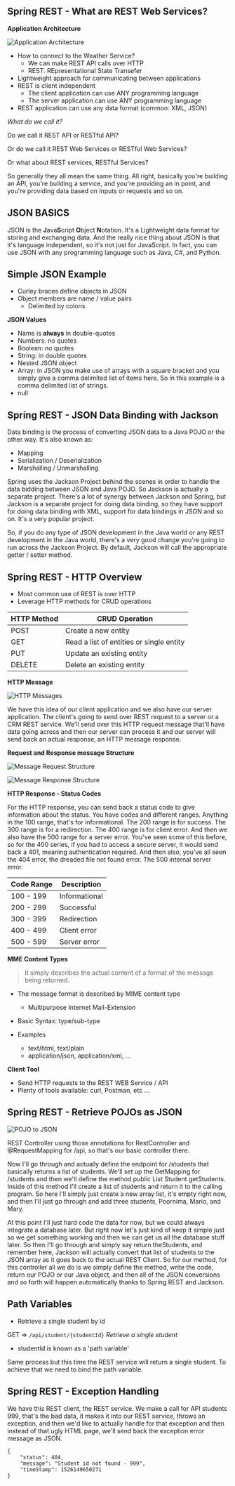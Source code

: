 ## Spring REST - What are REST Web Services?

**Application Architecture**

![Application Architecture](./ApplicationArchitecture.jpg)

* How to connect to the Weather Service?
    * We can make REST API calls over HTTP
    * REST:  REpresentational State Transefer
* Lightweight approach for communicating between applications
* REST is client independent
    * The client application can use ANY programming language
    * The server application can use ANY programming language
* REST application can use any data format (common: XML, JSON)

_What do we call it?_

Do we call it REST API or RESTful API? 

Or do we call it REST Web Services or RESTful Web Services?

Or what about REST services, RESTful Services?

So generally they all mean the same thing. All right, basically you're building an API,
you're building a service, and you're providing an in point, and you're providing data based on
inputs or requests and so on.

## JSON BASICS

JSON is the **J**ava**S**cript **O**bject **N**otation. It's a Lightweight data format for storing and
exchanging data. And the really nice thing about JSON is that it's language independent,
so it's not just for JavaScript. In fact, you can use JSON with any programming language
such as Java, C#, and Python.

## Simple JSON Example

* Curley braces define objects in JSON
* Object members are name / value pairs
    * Delimited by colons
    
**JSON Values**

* Name is **always** in double-quotes
* Numbers: no quotes
* Boolean: no quotes
* String: in double quotes
* Nested JSON object
* Array: in JSON you make use of arrays with a square bracket and you simply give a comma delimited list of items here.
         So in this example is a comma delimited list of strings. 
* null

## Spring REST - JSON Data Binding with Jackson 

Data binding is the process of converting JSON data to a Java POJO or the other way. It's also known as:
* Mapping
* Serialization / Deserialization
* Marshalling / Unmarshalling

Spring uses the Jackson Project behind the scenes in order to handle the data bidding between JSON and Java
POJO. So Jackson is actually a separate project. There's a lot of synergy between Jackson and Spring,
but Jackson is a separate project for doing data binding, so they have support for doing data binding with XML,
support for data bindings in JSON and so on. It's a very popular project.
 
So, if you do any type of JSON development
in the Java world or any REST development in the Java world, there's a very good change
you're going to run across the Jackson Project. By default, Jackson will call the appropriate getter / setter method.

## Spring REST - HTTP Overview

* Most common use of REST is over HTTP
* Leverage HTTP methods for CRUD operations

| HTTP Method | CRUD Operation                           |
| ----------- | ---------------------------------------- |
| POST        | Create a new entity                      |
| GET         | Read a list of entities or single entity |
| PUT         | Update an existing entity                |
| DELETE      | Delete an existing entity                |

**HTTP Message**

![HTTP Messages](./HTTPmessages.jpg)

We have this idea of our client application and we also have our server application.
The client's going to send over REST request to a server or a CRM REST service.
We'll send over this HTTP request message that'll have data going across
and then our server can process it and our server will send back an actual response,
an HTTP message response.

**Request and Response message Structure**

![Message Request Structure](./HTTPmessagesStructure.jpg)

![Message Response Structure](./HTTPmessagesStructureResp.jpg)

**HTTP Response - Status Codes**

For the HTTP response, you can send back a status code to give information about the status.
You have codes and different ranges. Anything in the 100 range, that's for informational.
The 200 range is for success. The 300 range is for a redirection.
The 400 range is for client error. And then we also have the 500 range for a server error.
You've seen some of this before, so for the 400 series, if you had to access a secure server,
it would send back a 401, meaning authentication required. And then also, you've all seen the 404 error,
the dreaded file not found error. The 500 internal server error.

| Code Range  | Description    |
| ----------- | -------------- |
| 100 - 199   | Informational  |
| 200 - 299   | Successful     |
| 300 - 399   | Redirection    |
| 400 - 499   | Client error   |
| 500 - 599   | Server error   |

**MME Content Types**

> It simply describes the actual content of a format of the message being returned.

* The message format is described by MIME content type
    * Multipurpose Internet Mail-Extension
    
* Basic Syntax: type/sub-type

* Examples
    * text/html, text/plain
    * application/json, application/xml, ...
    
**Client Tool**

* Send HTTP requests to the REST WEB Service / API
* Plenty of tools available: curl, Postman, etc ...


## Spring REST - Retrieve POJOs as JSON

![POJO to JSON](./POJOtoJSON.jpg)

REST Controller using those annotations for RestController and @RequestMapping for /api, so that's our basic controller there.

Now I'll go through and actually define the endpoint for /students that basically returns a list of students. We'll set up
the GetMapping for /students and then we'll define the method public List Student getStudents. Inside of this method I'll create 
a list of students and return it to the calling program. So here I'll simply just create a new array list, it's empty right now,
and then I'll just go through and add three students, Poornima, Mario, and Mary. 

At this point I'll just hard code the data for now, but we could always integrate a database later. But right now let's just kind of
keep it simple just so we get something working and then we can get us all the database stuff later. So then I'll go through and simply say
return theStudents, and remember here, Jackson will actually convert that list of students to the JSON array as it goes back to the actual REST Client.
So for our method, for this controller all we do is we simply define the method, write the code, return our POJO or our Java object,
and then all of the JSON conversions and so forth will happen automatically thanks to Spring REST and Jackson.

## Path Variables 

* Retrieve a single student by id

GET => `/api/student/{studentId}` _Retrieve a single student_

* studentId is known as a 'path variable'

Same process but this time the REST service will return a single student. To achieve that we need to bind the path variable.

## Spring REST - Exception Handling

We have this REST client, the REST service. We make a call for API students 999, that's the bad data, it makes it into 
our REST service, throws an exception, and then we'd like to actually handle for that exception and then instead of that
ugly HTML page, we'll send back the exception error message as JSON.

```
{
    "status": 404,
    "message": "Student id not found - 999",
    "timeStamp": 1526149650271
}
```


